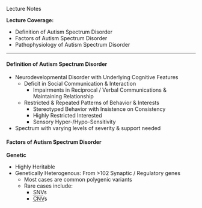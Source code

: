 Lecture Notes

**Lecture Coverage:**
- Definition of Autism Spectrum Disorder
- Factors of Autism Spectrum Disorder
- Pathophysiology of Autism Spectrum Disorder

---
#### **Definition of Autism Spectrum Disorder**
- Neurodevelopmental Disorder with Underlying Cognitive Features
	- Deficit in Social Communication & Interaction
		- Impairments in Reciprocal / Verbal Communications & Maintaining Relationship
	- Restricted & Repeated Patterns of Behavior & Interests
		- Stereotyped Behavior with Insistence on Consistency
		- Highly Restricted Interested
		- Sensory Hyper-/Hypo-Sensitivity
- Spectrum with varying levels of severity & support needed


#### **Factors of Autism Spectrum Disorder**
**Genetic**
- Highly Heritable
- Genetically Heterogenous: From >102 Synaptic / Regulatory genes
	- Most cases are common polygenic variants
	- Rare cases include:
		- <abbr Title="Single Nucleotide Variants">SNV</abbr>s
		- <abbr Title="Copy Number Variants">CNV</abbr>s